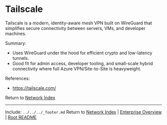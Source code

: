 ﻿---
Last Reviewed: 2025-09-04
Tags: network, tools, vpn
---
# Tailscale

Tailscale is a modern, identity-aware mesh VPN built on WireGuard that simplifies secure connectivity between servers, VMs, and developer machines.

Summary:
- Uses WireGuard under the hood for efficient crypto and low-latency tunnels.
- Good fit for admin access, developer tooling, and small-scale hybrid connectivity where full Azure VPN/Site-to-Site is heavyweight.

References:
- https://tailscale.com/

Return to [Network Index](../_index.md)

---
Include: `../../../_footer.md`
Return to [Network Index](../_index.md) | [Enterprise Overview](../_index.md) | [Root README](../../README.md)

